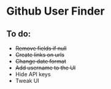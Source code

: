 # Github User Finder

## To do:

- ~~Remove fields if null~~
- ~~Create links on urls~~
- ~~Change date format~~
- ~~Add username to the UI~~
- Hide API keys
- Tweak UI
